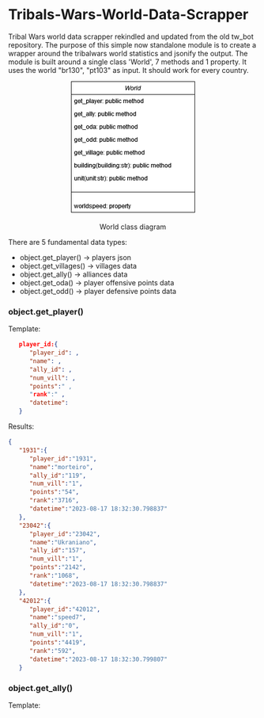 # Tribals-Wars-World-Data-Scrapper
Tribal Wars world data scrapper rekindled and updated from the old tw_bot repository. The purpose of this simple now standalone module is to create a wrapper around the tribalwars world statistics and jsonify the output.
The module is built around a single class 'World', 7 methods and 1 property. It uses the world "br130", "pt103" as input. It should work for every country.

<p align="center">
  <img src="images/classdiagram.png"/> 
</p>
<p align="center"> World class diagram </p>

There are 5 fundamental data types:
- object.get_player() -> players json
- object.get_villages() -> villages data
- object.get_ally() -> alliances data
- object.get_oda() -> player offensive points data
- object.get_odd() -> player defensive points data

### object.get_player()
Template:
```json
   player_id:{
      "player_id": ,
      "name": ,
      "ally_id": ,
      "num_vill": ,
      "points":" ,
      "rank":" ,
      "datetime": 
   }
```

Results:
```json
{
   "1931":{
      "player_id":"1931",
      "name":"morteiro",
      "ally_id":"119",
      "num_vill":"1",
      "points":"54",
      "rank":"3716",
      "datetime":"2023-08-17 18:32:30.798837"
   },
   "23042":{
      "player_id":"23042",
      "name":"Ukraniano",
      "ally_id":"157",
      "num_vill":"1",
      "points":"2142",
      "rank":"1068",
      "datetime":"2023-08-17 18:32:30.798837"
   },
   "42012":{
      "player_id":"42012",
      "name":"speed7",
      "ally_id":"0",
      "num_vill":"1",
      "points":"4419",
      "rank":"592",
      "datetime":"2023-08-17 18:32:30.799807"
   }
```

### object.get_ally()
Template:
